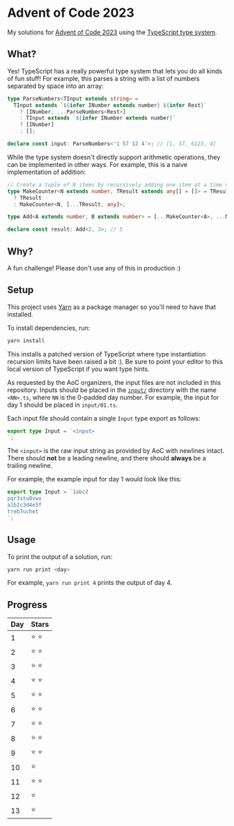 # Advent of Code 2023

My solutions for [Advent of Code 2023](https://adventofcode.com/2023) using the
[TypeScript type system](https://www.typescriptlang.org/docs/handbook/2/types-from-types.html).

## What?

Yes! TypeScript has a really powerful type system that lets you do all kinds of
fun stuff! For example, this parses a string with a list of numbers separated by
space into an array:

```ts
type ParseNumbers<TInput extends string> =
  TInput extends `${infer INumber extends number} ${infer Rest}`
    ? [INumber, ...ParseNumbers<Rest>]
    : TInput extends `${infer INumber extends number}`
    ? [INumber]
    : [];

declare const input: ParseNumbers<'1 57 12 4'>; // [1, 57, 6123, 4]
```

While the type system doesn't directly support arithmetic operations, they can
be implemented in other ways. For example, this is a naive implementation of
addition:

```ts
// Create a tuple of N items by recursively adding one item at a time until the length is N
type MakeCounter<N extends number, TResult extends any[] = []> = TResult['length'] extends N
  ? TResult
  : MakeCounter<N, [...TResult, any]>;

type Add<A extends number, B extends number> = [...MakeCounter<A>, ...MakeCounter<B>]['length'];

declare const result: Add<2, 3>; // 5
```

## Why?

A fun challenge! Please don't use any of this in production :)

## Setup

This project uses [Yarn](https://yarnpkg.com/) as a package manager so you'll
need to have that installed.

To install dependencies, run:

```sh
yarn install
```

This installs a patched version of TypeScript where type instantiation recursion
limits have been raised a bit :). Be sure to point your editor to this local
version of TypeScript if you want type hints.

As requested by the AoC organizers, the input files are not included in this
repository. Inputs should be placed in the [`input/`](./input) directory with
the name `<NN>.ts`, where `NN` is the 0-padded day number. For example, the
input for day 1 should be placed in `input/01.ts`.

Each input file should contain a single `Input` type export as follows:

```ts
export type Input = `<input>
`;
```

The `<input>` is the raw input string as provided by AoC with newlines intact.
There should **not** be a leading newline, and there should **always** be a
trailing newline.

For example, the example input for day 1 would look like this:

```ts
export type Input = `1abc2
pqr3stu8vwx
a1b2c3d4e5f
treb7uchet
`;
```

## Usage

To print the output of a solution, run:

```sh
yarn run print <day>
```

For example, `yarn run print 4` prints the output of day 4.

## Progress

| Day | Stars   |
| --- | ------- |
| 1   | ⭐️ ⭐️ |
| 2   | ⭐️ ⭐️ |
| 3   | ⭐️ ⭐️ |
| 4   | ⭐️ ⭐️ |
| 5   | ⭐️ ⭐️ |
| 6   | ⭐️ ⭐️ |
| 7   | ⭐️ ⭐️ |
| 8   | ⭐️ ⭐️ |
| 9   | ⭐️ ⭐️ |
| 10  | ⭐️     |
| 11  | ⭐️ ⭐️ |
| 12  | ⭐️     |
| 13  | ⭐️     |
